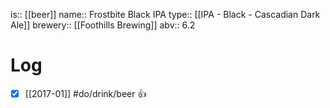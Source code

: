 is:: [[beer]]
name:: Frostbite Black IPA
type:: [[IPA - Black - Cascadian Dark Ale]]
brewery:: [[Foothills Brewing]]
abv:: 6.2

# Log
- [x] [[2017-01]] #do/drink/beer 👍
